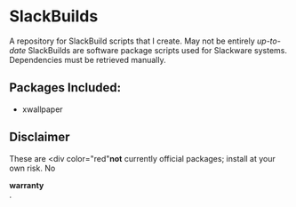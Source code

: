 # SlackBuilds
A repository for SlackBuild scripts that I create. May not be entirely *up-to-date*
SlackBuilds are software package scripts used for Slackware systems.
Dependencies must be retrieved manually.
## Packages Included:
- xwallpaper
## Disclaimer
These are <div color="red"<b>not</b></div> currently official packages; install at your own risk. No <div color="red"><b>warranty</b></div>.